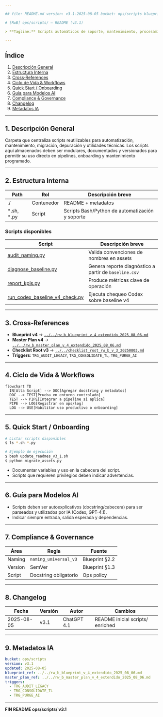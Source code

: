 ```yaml
---

## file: README.md version: v3.1-2025-08-05 bucket: ops/scripts blueprint: ../../rw_b_blueprint_v_4_extendido_2025_08_06.md status: active updated: 2025-08-05 role: documentation owner: AingZ_Platform · RwB

# [RwB] ops/scripts/ — README (v3.1)

> **Tagline:** Scripts automáticos de soporte, mantenimiento, procesamiento y utilidades para toda la plataforma.

---
```


## Índice

1. [Descripción General](#1-descripción-general)
2. [Estructura Interna](#2-estructura-interna)
3. [Cross‑References](#3-cross-references)
4. [Ciclo de Vida & Workflows](#4-ciclo-de-vida--workflows)
5. [Quick Start / Onboarding](#5-quick-start--onboarding)
6. [Guía para Modelos AI](#6-guía-para-modelos-ai)
7. [Compliance & Governance](#7-compliance--governance)
8. [Changelog](#8-changelog)
9. [Metadatos IA](#9-metadatos-ia)

---

## 1. Descripción General

Carpeta que centraliza scripts reutilizables para automatización, mantenimiento, migración, depuración y utilidades técnicas. Los scripts aquí almacenados deben ser modulares, documentados y versionados para permitir su uso directo en pipelines, onboarding y mantenimiento programado.

---

## 2. Estructura Interna

| Path         | Rol        | Descripción breve                               |
| ------------ | ---------- | ----------------------------------------------- |
| ./           | Contenedor | README + metadatos                              |
| \*.sh, \*.py | Script     | Scripts Bash/Python de automatización y soporte |

### Scripts disponibles

| Script | Descripción breve |
| ------ | ----------------- |
| [audit_naming.py](audit_naming.py) | Valida convenciones de nombres en assets |
| [diagnose_baseline.py](diagnose_baseline.py) | Genera reporte diagnóstico a partir de `baseline.csv` |
| [report_kpis.py](report_kpis.py) | Produce métricas clave de operación |
| [run_codex_baseline_v4_check.py](run_codex_baseline_v4_check.py) | Ejecuta chequeo Codex sobre baseline v4 |

---

## 3. Cross‑References

- **Blueprint v4** → [`../../rw_b_blueprint_v_4_extendido_2025_08_06.md`](../../rw_b_blueprint_v_4_extendido_2025_08_06.md)
- **Master Plan v4** → [`../../rw_b_master_plan_v_4_extendido_2025_08_06.md`](../../rw_b_master_plan_v_4_extendido_2025_08_06.md)
- **Checklist Root v3** → [`../../checklist_root_rw_b_v_3_20250803.md`](../../checklist_root_rw_b_v_3_20250803.md)
- **Triggers**: `TRG_AUDIT_LEGACY`, `TRG_CONSOLIDATE_TL`, `TRG_PURGE_AI`

---

## 4. Ciclo de Vida & Workflows

```mermaid
flowchart TD
  IN[Alta Script] --> DOC[Agregar docstring y metadatos]
  DOC --> TEST[Prueba en entorno controlado]
  TEST --> PIPE[Integrar a pipeline si aplica]
  PIPE --> LOG[Registrar en ops/log]
  LOG --> USE[Habilitar uso productivo o onboarding]
```

---

## 5. Quick Start / Onboarding

```bash
# Listar scripts disponibles
$ ls *.sh *.py

# Ejemplo de ejecución
$ bash update_readmes_v3_1.sh
$ python migrate_assets.py
```

- Documentar variables y uso en la cabecera del script.
- Scripts que requieren privilegios deben indicar advertencias.

---

## 6. Guía para Modelos AI

- Scripts deben ser autoexplicativos (docstring/cabecera) para ser parseados y utilizados por IA (Codex, GPT-4.1).
- Indicar siempre entrada, salida esperada y dependencias.

---

## 7. Compliance & Governance

| Área    | Regla                 | Fuente         |
| ------- | --------------------- | -------------- |
| Naming  | `naming_universal_v3` | Blueprint §2.2 |
| Version | SemVer                | Blueprint §1.3 |
| Script  | Docstring obligatorio | Ops policy     |

---

## 8. Changelog

| Fecha      | Versión | Autor       | Cambios                          |
| ---------- | ------- | ----------- | -------------------------------- |
| 2025-08-05 | v3.1    | ChatGPT 4.1 | README inicial scripts/ enriched |

---

## 9. Metadatos IA

```yaml
bucket: ops/scripts
version: v3.1
updated: 2025-08-05
blueprint_ref: ../../rw_b_blueprint_v_4_extendido_2025_08_06.md
master_plan_ref: ../../rw_b_master_plan_v_4_extendido_2025_08_06.md
triggers:
  - TRG_AUDIT_LEGACY
  - TRG_CONSOLIDATE_TL
  - TRG_PURGE_AI
```

---

**FIN README ops/scripts/ v3.1**

